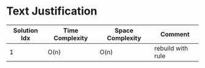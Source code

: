 # Text Justification

| Solution Idx | Time Complexity | Space Complexity | Comment           |
| ------------ | --------------- | ---------------- | ----------------- |
| 1            | O(n)            | O(n)             | rebuild with rule |
